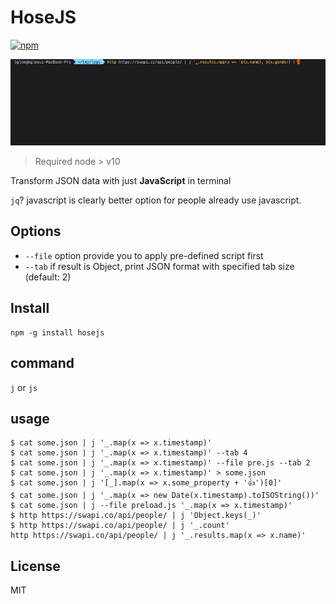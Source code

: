 # HoseJS
[![npm](https://img.shields.io/npm/dt/hosejs.svg?style=for-the-badge)](https://www.npmjs.com/package/hosejs)

![hosejs](https://github.com/deptno/hosejs/raw/master/asset/hosejs.gif)

> Required node > v10

Transform JSON data with just **JavaScript** in terminal

`jq`? javascript is clearly better option for people already use javascript.

## Options

- `--file` option provide you to apply pre-defined script first
- `--tab` if result is Object, print JSON format with specified tab size (default: 2)

## Install

```
npm -g install hosejs
```

## command

`j` or `js`


## usage

```
$ cat some.json | j '_.map(x => x.timestamp)'
$ cat some.json | j '_.map(x => x.timestamp)' --tab 4
$ cat some.json | j '_.map(x => x.timestamp)' --file pre.js --tab 2
$ cat some.json | j '_.map(x => x.timestamp)' > some.json
$ cat some.json | j '[_].map(x => x.some_property + '👍')[0]'
$ cat some.json | j '_.map(x => new Date(x.timestamp).toISOString())'
$ cat some.json | j --file preload.js '_.map(x => x.timestamp)'
$ http https://swapi.co/api/people/ | j 'Object.keys(_)'
$ http https://swapi.co/api/people/ | j '_.count'
http https://swapi.co/api/people/ | j '_.results.map(x => x.name)'
```

## License

MIT

